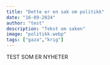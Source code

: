 ```yaml
---
title: "Dette er en sak om politikk"
date: "16-09-2024"
author: "test"
description: "Tekst om saken"
image: "politikk.webp"
tags: ["gaza","krig"]
---
```

TEST SOM ER NYHETER
